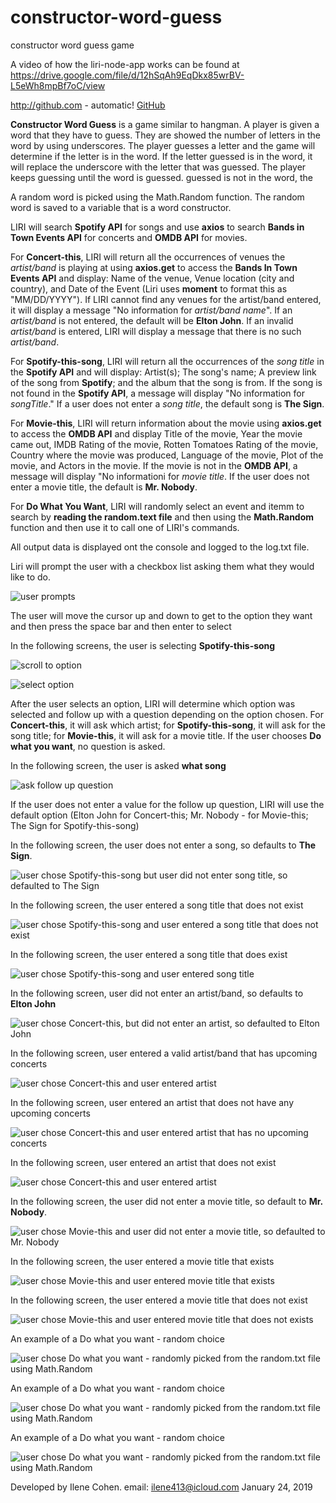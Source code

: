 # constructor-word-guess
constructor word guess game 

A video of how the liri-node-app works can be found at https://drive.google.com/file/d/12hSqAh9EqDkx85wrBV-L5eWh8mpBf7oC/view

http://github.com - automatic!
[GitHub](https://drive.google.com/file/d/12hSqAh9EqDkx85wrBV-L5eWh8mpBf7oC/view)

**Constructor Word Guess** is a game similar to hangman. A player is given a word that they have to guess. They are showed the number
of letters in the word by using underscores.  The player guesses a letter and the game will determine if the letter is in the word.
If the letter guessed is in the word, it will replace the underscore with the letter that was guessed.  The player keeps guessing until the word is guessed.
guessed is not in the word, the 

A random word is picked using the Math.Random function. The random word is saved to a variable that is a word constructor.


LIRI will search **Spotify API** for songs and use **axios** to search **Bands in Town Events API** for concerts and **OMDB API** for movies. 

For **Concert-this**, LIRI will return all the occurrences of venues the _artist/band_ is playing at using **axios.get** to access the **Bands In Town Events API** and display: Name of the venue, Venue location (city and country), and Date of the Event (Liri uses **moment** to format this as "MM/DD/YYYY"). If LIRI cannot find any venues for the artist/band entered, it will display a message "No information for _artist/band name_". If an _artist/band_ is not entered, the default will be **Elton John**. If an invalid _artist/band_ is entered, LIRI will display a message that there is no such _artist/band_. 

For **Spotify-this-song**, LIRI will return all the occurrences of the _song title_ in the **Spotify API** and will display: Artist(s); The song's name; A preview link of the song from **Spotify**; and the album that the song is from. If the song is not found in the **Spotify API**, a message will display "No information for _songTitle_." If a user does not enter a _song title_, the default song is **The Sign**.

For **Movie-this**, LIRI will return information about the movie using **axios.get** to access the **OMDB API** and display Title of the movie, Year the movie came out, IMDB Rating of the movie, Rotten Tomatoes Rating of the movie, Country where the movie was produced, Language of the movie, Plot of the movie, and Actors in the movie. If the movie is not in the  **OMDB API**, a message will display "No informationi for  _movie title_. If the user does not enter a movie title, the default is **Mr. Nobody**.

For **Do What You Want**, LIRI will randomly select an event and itemm to search by **reading the random.text file** and then using the **Math.Random** function and then use it to call one of LIRI's commands.

All output data is displayed ont the console and logged to the log.txt file. 

Liri will prompt the user with a checkbox list asking them what they would like to do. 

![user prompts](https://github.com/Ilene0413/liri-node-app/blob/master/images/prompt-screen.png)

The user will move the cursor up and down to get to the option they want and then press the space bar and then enter to select

In the following screens, the user is selecting **Spotify-this-song**

![scroll to option](https://github.com/Ilene0413/liri-node-app/blob/master/images/scroll-option.png)

![select option](https://github.com/Ilene0413/liri-node-app/blob/master/images/select-option.png)

After the user selects an option, LIRI will determine which option was selected and follow up with a question depending on the option chosen. For **Concert-this**, it will ask which artist; for **Spotify-this-song**, it will ask for the song title; for **Movie-this**, it will ask for a movie title.  If the user chooses **Do what you want**, no question is asked.

In the following screen, the user is asked **what song**

![ask follow up question](https://github.com/Ilene0413/liri-node-app/blob/master/images/ask-follow-up-quest.png)

If the user does not enter a value for the follow up question, LIRI will use the default option (Elton John for Concert-this; Mr. Nobody - for Movie-this; The Sign for Spotify-this-song)

In the following screen, the user does not enter a song, so defaults to **The Sign**.

![user chose Spotify-this-song but user did not enter song title, so defaulted to The Sign](https://github.com/Ilene0413/liri-node-app/blob/master/images/spotify-no-song-entered.png)

In the following screen, the user entered a song title that does not exist

![user chose Spotify-this-song and user entered a song title that does not exist](https://github.com/Ilene0413/liri-node-app/blob/master/images/invalid-song.png)

In the following screen, the user entered a song title that does exist

![user chose Spotify-this-song and user entered song title](https://github.com/Ilene0413/liri-node-app/blob/master/images/song-title-entered.png)

In the following screen, user did not enter an artist/band, so defaults to **Elton John**

![user chose Concert-this, but did not enter an artist, so defaulted to Elton John](https://github.com/Ilene0413/liri-node-app/blob/master/images/no-artist-entered.png)

In the following screen, user entered a valid artist/band that has upcoming concerts

![user chose Concert-this and user entered artist](https://github.com/Ilene0413/liri-node-app/blob/master/images/artist-entered.jpg)

In the following screen, user entered an artist that does not have any upcoming concerts

![user chose Concert-this and user entered artist that has no upcoming concerts](https://github.com/Ilene0413/liri-node-app/blob/master/images/no-venues.png)


In the following screen, user entered an artist that does not exist

![user chose Concert-this and user entered artist](https://github.com/Ilene0413/liri-node-app/blob/master/images/invalid-artist.png)

In the following screen, the user did not enter a movie title, so default to **Mr. Nobody**.

![user chose Movie-this and user did not enter a movie title, so defaulted to Mr. Nobody](https://github.com/Ilene0413/liri-node-app/blob/master/images/no-movie-entered.png)

In the following screen, the user entered a movie title that exists

![user chose Movie-this and user entered movie title that exists](https://github.com/Ilene0413/liri-node-app/blob/master/images/movie-entered.png)

In the following screen, the user entered a movie title that does not exist

![user chose Movie-this and user entered movie title that does not exists](https://github.com/Ilene0413/liri-node-app/blob/master/images/movie-doesnt-exist.png)

An example of a Do what you want - random choice

![user chose Do what you want - randomly picked from the random.txt file using Math.Random](https://github.com/Ilene0413/liri-node-app/blob/master/images/dowhatyouwant-choice1.png)

An example of a Do what you want - random choice

![user chose Do what you want - randomly picked from the random.txt file using Math.Random](https://github.com/Ilene0413/liri-node-app/blob/master/images/dowhatyouwant-choice2.png)


An example of a Do what you want - random choice

![user chose Do what you want - randomly picked from the random.txt file using Math.Random](https://github.com/Ilene0413/liri-node-app/blob/master/images/dowhatyouwant-choice3.png)



Developed by Ilene Cohen.
email: ilene413@icloud.com
January 24, 2019
